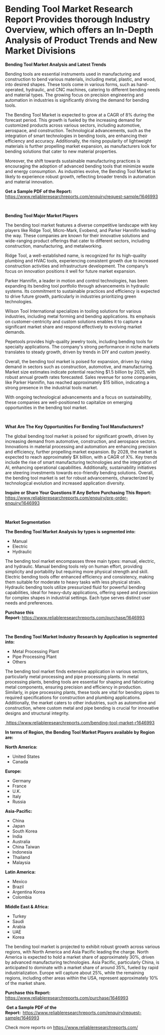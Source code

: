 <p><h1>Bending Tool Market Research Report Provides thorough Industry Overview, which offers an In-Depth Analysis of Product Trends and New Market Divisions</h1></p><p><strong>Bending Tool Market Analysis and Latest Trends</strong></p>
<p><p>Bending tools are essential instruments used in manufacturing and construction to bend various materials, including metal, plastic, and wood, into desired shapes. These tools come in various forms, such as hand-operated, hydraulic, and CNC machines, catering to different bending needs and material types. The growing focus on precision engineering and automation in industries is significantly driving the demand for bending tools.</p><p>The Bending Tool Market is expected to grow at a CAGR of 8% during the forecast period. This growth is fueled by the increasing demand for customized products across various sectors, including automotive, aerospace, and construction. Technological advancements, such as the integration of smart technologies in bending tools, are enhancing their efficiency and accuracy. Additionally, the rising popularity of lightweight materials is further propelling market expansion, as manufacturers look for bending solutions that cater to new material properties.</p><p>Moreover, the shift towards sustainable manufacturing practices is encouraging the adoption of advanced bending tools that minimize waste and energy consumption. As industries evolve, the Bending Tool Market is likely to experience robust growth, reflecting broader trends in automation and material innovation.</p></p>
<p><strong>Get a Sample PDF of the Report:&nbsp;</strong> <a href="https://www.reliableresearchreports.com/enquiry/request-sample/1646993?utm_campaign=2203&utm_medium=2&utm_source=Github&utm_content=ia&utm_term=23022025&utm_id=bending-tool">https://www.reliableresearchreports.com/enquiry/request-sample/1646993</a></p>
<p>&nbsp;</p>
<p><strong>Bending Tool Major Market Players</strong></p>
<p><p>The bending tool market features a diverse competitive landscape with key players like Ridge Tool, Micro-Mark, Evobend, and Parker Hannifin leading the way. These companies are known for their innovative solutions and wide-ranging product offerings that cater to different sectors, including construction, manufacturing, and metalworking.</p><p>Ridge Tool, a well-established name, is recognized for its high-quality plumbing and HVAC tools, experiencing consistent growth due to increased construction activities and infrastructure development. The company’s focus on innovation positions it well for future market expansion.</p><p>Parker Hannifin, a leader in motion and control technologies, has been expanding its bending tool portfolio through advancements in hydraulic systems. Its commitment to sustainable practices and efficiency is expected to drive future growth, particularly in industries prioritizing green technologies.</p><p>Wilson Tool International specializes in tooling solutions for various industries, including metal forming and bending applications. Its emphasis on customer-centricity and custom solutions enables it to capture a significant market share and respond effectively to evolving market demands.</p><p>Pepetools provides high-quality jewelry tools, including bending tools for specialty applications. The company's strong performance in niche markets translates to steady growth, driven by trends in DIY and custom jewelry.</p><p>Overall, the bending tool market is poised for expansion, driven by rising demand in sectors such as construction, automotive, and manufacturing. Market size estimates indicate potential reaching $1.5 billion by 2025, with robust annual growth rates forecasted. Sales revenue for some companies, like Parker Hannifin, has reached approximately $15 billion, indicating a strong presence in the industrial tools market. </p><p>With ongoing technological advancements and a focus on sustainability, these companies are well-positioned to capitalize on emerging opportunities in the bending tool market.</p></p>
<p>&nbsp;</p>
<p><strong>What Are The Key Opportunities For Bending Tool Manufacturers?</strong></p>
<p><p>The global bending tool market is poised for significant growth, driven by increasing demand from automotive, construction, and aerospace sectors. Innovations in material processing and automation are enhancing precision and efficiency, further propelling market expansion. By 2028, the market is expected to reach approximately $X billion, with a CAGR of X%. Key trends include the rise of smart manufacturing technologies and the integration of AI, enhancing operational capabilities. Additionally, sustainability initiatives are steering investments towards eco-friendly bending solutions. Overall, the bending tool market is set for robust advancements, characterized by technological evolution and increased application diversity.</p></p>
<p><strong>Inquire or Share Your Questions If Any Before Purchasing This Report:</strong> <a href="https://www.reliableresearchreports.com/enquiry/pre-order-enquiry/1646993?utm_campaign=2203&utm_medium=2&utm_source=Github&utm_content=ia&utm_term=23022025&utm_id=bending-tool">https://www.reliableresearchreports.com/enquiry/pre-order-enquiry/1646993</a></p>
<p>&nbsp;</p>
<p><strong>Market Segmentation</strong></p>
<p><strong>The Bending Tool Market Analysis by types is segmented into:</strong></p>
<p><ul><li>Manual</li><li>Electric</li><li>Hydraulic</li></ul></p>
<p><p>The bending tool market encompasses three main types: manual, electric, and hydraulic. Manual bending tools rely on human effort, providing simplicity and portability but requiring more physical strength and skill. Electric bending tools offer enhanced efficiency and consistency, making them suitable for moderate to heavy tasks with less physical strain. Hydraulic bending tools utilize pressurized fluid for powerful bending capabilities, ideal for heavy-duty applications, offering speed and precision for complex shapes in industrial settings. Each type serves distinct user needs and preferences.</p></p>
<p><strong>Purchase this Report:&nbsp;</strong><a href="https://www.reliableresearchreports.com/purchase/1646993?utm_campaign=2203&utm_medium=2&utm_source=Github&utm_content=ia&utm_term=23022025&utm_id=bending-tool">https://www.reliableresearchreports.com/purchase/1646993</a></p>
<p>&nbsp;</p>
<p><strong>The Bending Tool Market Industry Research by Application is segmented into:</strong></p>
<p><ul><li>Metal Processing Plant</li><li>Pipe Processing Plant</li><li>Others</li></ul></p>
<p><p>The bending tool market finds extensive application in various sectors, particularly metal processing and pipe processing plants. In metal processing plants, bending tools are essential for shaping and fabricating metal components, ensuring precision and efficiency in production. Similarly, in pipe processing plants, these tools are vital for bending pipes to required specifications for construction and plumbing applications. Additionally, the market caters to other industries, such as automotive and construction, where custom metal and pipe bending is crucial for innovative designs and structural integrity.</p></p>
<p><a href="https://www.reliableresearchreports.com/bending-tool-market-r1646993?utm_campaign=2203&utm_medium=2&utm_source=Github&utm_content=ia&utm_term=23022025&utm_id=bending-tool">&nbsp;https://www.reliableresearchreports.com/bending-tool-market-r1646993</a></p>
<p><strong>In terms of Region, the Bending Tool Market Players available by Region are:</strong></p>
<p>
    <p> <strong> North America: </strong>
        <ul>
            <li>United States</li>
            <li>Canada</li>
        </ul>
        </p> 
    <p> <strong> Europe: </strong>
        <ul>
            <li>Germany</li>
            <li>France</li>
            <li>U.K.</li>
            <li>Italy</li>
            <li>Russia</li>
        </ul>
        </p> 
    <p> <strong> Asia-Pacific: </strong>
        <ul>
            <li>China</li>
            <li>Japan</li>
            <li>South Korea</li>
            <li>India</li>
            <li>Australia</li>
            <li>China Taiwan</li>
            <li>Indonesia</li>
            <li>Thailand</li>
            <li>Malaysia</li>
        </ul>
        </p> 
    <p> <strong> Latin America: </strong>
        <ul>
            <li>Mexico</li>
            <li>Brazil</li>
            <li>Argentina Korea</li>
            <li>Colombia</li>
        </ul>
        </p> 
    <p> <strong> Middle East & Africa: </strong>
        <ul>
            <li>Turkey</li>
            <li>Saudi</li>
            <li>Arabia</li>
            <li>UAE</li>
            <li>Korea</li>
        </ul>
    </p>
    </p>
<p><p>The bending tool market is projected to exhibit robust growth across various regions, with North America and Asia Pacific leading the charge. North America is expected to hold a market share of approximately 30%, driven by advanced manufacturing technologies. Asia Pacific, particularly China, is anticipated to dominate with a market share of around 35%, fueled by rapid industrialization. Europe will capture about 25%, while the remaining regions, including other areas within the USA, represent approximately 10% of the market share.</p></p>
<p><strong>Purchase this Report: </strong><a href="https://www.reliableresearchreports.com/purchase/1646993?utm_campaign=2203&utm_medium=2&utm_source=Github&utm_content=ia&utm_term=23022025&utm_id=bending-tool">https://www.reliableresearchreports.com/purchase/1646993</a></p>
<p>&nbsp;<strong>Get a Sample PDF of the Report:&nbsp;&nbsp;</strong><a href="https://www.reliableresearchreports.com/enquiry/request-sample/1646993?utm_campaign=2203&utm_medium=2&utm_source=Github&utm_content=ia&utm_term=23022025&utm_id=bending-tool">https://www.reliableresearchreports.com/enquiry/request-sample/1646993</a></p>
<p><strong></strong></p>
<p>Check more reports on <a href="https://www.reliableresearchreports.com/?utm_campaign=2203&utm_medium=2&utm_source=Github&utm_content=ia&utm_term=23022025&utm_id=bending-tool">https://www.reliableresearchreports.com/</a></p>